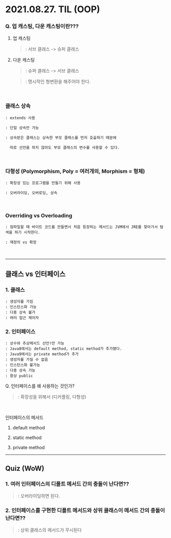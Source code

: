 # 2021.08.27. TIL (OOP)


### Q. 업 캐스팅, 다운 캐스팅이란???

1. 업 캐스팅

   >: 서브 클래스 -> 슈퍼 클래스

2. 다운 캐스팅

    >: 슈퍼 클래스 -> 서브 클래스

    >: 명시적인 형변환을 해주어야 한다.

<br>

### 클래스 상속
```
: extends 사용

: 단일 상속만 가능

: 상속받은 클래스는 상속한 부모 클래스를 먼저 호출하기 때문에

  따로 선언을 하지 않아도 부모 클래스의 변수를 사용할 수 있다.
```


<br>



### 다형성 (Polymorphism, Poly = 여러개의, Morphism = 형체)
```
: 확장성 있는 프로그램을 만들기 위해 사용

: 오버라이딩, 오버로딩, 상속
```

<br>

### Overriding vs Overloading
```
: 컴파일할 때 바이트 코드를 만들면서 처음 등장하는 메서드는 JVM에서 JRE를 찾아가서 탐색을 하기 시작한다.

: 재정의 vs 확장
```

<br>

---

## 클래스 vs 인터페이스

### 1. 클래스
```
: 생성자를 가짐
: 인스턴스화 가능
: 다중 상속 불가
: 여러 접근 제어자
```

### 2. 인터페이스
```
: 상수와 추상메서드 선언!만 가능
: Java8에서는 default method, static method가 추가됐다.
: Java9에서는 private method가 추가
: 생성자를 가질 수 없음
: 인스턴스화 불가능
: 다중 상속 가능
: 항상 public
```

Q. 인터페이스를 왜 사용하는 것인가?
>: 확장성을 위해서 (디커플링, 다형성)

<br>

인터페이스의 메서드

1. default method

2. static method

3. private method

---

## Quiz (WoW)

### 1. 여러 인터페이스의 디폴트 메서드 간의 충돌이 난다면??

   >: 오버라이딩하면 된다.


### 2. 인터페이스를 구현한 디폴트 메서드와 상위 클래스이 메서드 간의 충돌이 난다면??
  
  >: 상위 클래스의 메서드가 무시된다
